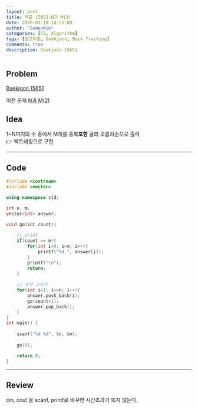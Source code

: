 ```yaml
---
layout: post
title: 백준 15651:N과 M(3)
date: 2020-03-18 14:53:00
author: "SeWonKim"
categories: [CS, Algorithm]
tags: [알고리즘, Baekjoon, Back Tracking]
comments: true
description: Baekjoon 15651
---
```


## Problem

[Baekjoon 15651](https://www.acmicpc.net/problem/15651) 

이전 문제 [N과 M(2)](https://sewonkimm.github.io/algorithm/2020/03/18/Q15650.html)





## Idea

1~N까지의 수 중에서 M개를 중복**포함** 골라 오름차순으로 출력      
👉 백트래킹으로 구현

---

## Code
```cpp
#include <iostream>
#include <vector>

using namespace std;

int n, m;
vector<int> answer;

void go(int count){
	
	// print
	if(count == m){
		for(int i=0; i<m; i++){
			printf("%d ", answer[i]);
		}
		printf("\n");
		return;
	}
	
	// 숫자 고르기 
	for(int i=1; i<=n; i++){
		answer.push_back(i);
		go(count+1);
		answer.pop_back();
	}
}
int main() {
	
	scanf("%d %d", &n, &m);
	
	go(0);

	return 0;
}
```
---

## Review

cin, cout 을 scanf, printf로 바꾸면 시간초과가 뜨지 않는다.
